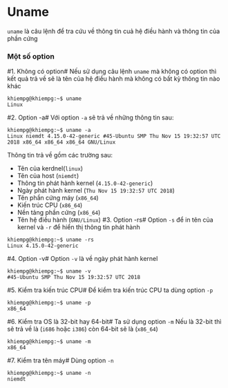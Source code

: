# Uname

`uname` là câu lệnh để tra cứu về thông tin cuả hệ điều hành và thông tin của phần cứng

### Một số option

#1. Không có option#
Nếu sử dụng câu lệnh `uname` mà không có option thì kết quả trả về sẽ là tên của hệ điều hành mà không có bất kỳ thông tin nào khác

```
khiempg@khiempg:~$ uname
Linux
```

#2. Option -a#
Với option `-a` sẽ trả về những thông tin sau:

```
khiempg@khiempg:~$ uname -a
Linux niemdt 4.15.0-42-generic #45-Ubuntu SMP Thu Nov 15 19:32:57 UTC 2018 x86_64 x86_64 x86_64 GNU/Linux
```

Thông tin trả về gồm các trường sau:

- Tên của kerdnel(`linux`)
- Tên của host (`niemdt`)
- Thông tin phát hành kernel (`4.15.0-42-generic`)
- Ngày phát hành kernel (`Thu Nov 15 19:32:57 UTC 2018`)
- Tên phần cứng máy (`x86_64`)
- Kiến trúc CPU (`x86_64`)
- Nền tảng phần cứng (`x86_64`)
- Tên hệ điều hành (`GNU/Linux`)
  #3. Option -rs#
  Option `-s` để in tên của kernel và `-r` để hiển thị thông tin phát hành

```
khiempg@khiempg:~$ uname -rs
Linux 4.15.0-42-generic
```

#4. Option -v#
Option `-v` là về ngày phát hành kernel

```
khiempg@khiempg:~$ uname -v
#45-Ubuntu SMP Thu Nov 15 19:32:57 UTC 2018
```

#5. Kiểm tra kiến trúc CPU#
Để kiểm tra kiến trúc CPU ta dùng option `-p`

```
khiempg@khiempg:~$ uname -p
x86_64
```

#6. Kiểm tra OS là 32-bit hay 64-bit#
Ta sử dụng option `-m`
Nếu là 32-bit thì sẽ trả về là (`i686` hoặc `i386`) còn 64-bit sẽ là (`x86_64`)

```
khiempg@khiempg:~$ uname -m
x86_64
```

#7. Kiểm tra tên máy#
Dùng option `-n`

```
khiempg@khiempg:~$ uname -n
niemdt
```
